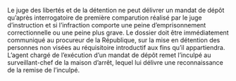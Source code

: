 Le juge des libertés et de la détention ne peut délivrer un mandat de dépôt qu’après interrogatoire de première comparution réalisé par le juge d’instruction et si l’infraction comporte une peine d’emprisonnement correctionnelle ou une peine plus grave.
Le dossier doit être immédiatement communiqué au procureur de la République, sur la mise en détention des personnes non visées au réquisitoire introductif aux fins qu’il appartiendra.
L’agent chargé de l’exécution d’un mandat de dépôt remet l’inculpé au surveillant-chef de la maison d’arrêt, lequel lui délivre une reconnaissance de la remise de l’inculpé.